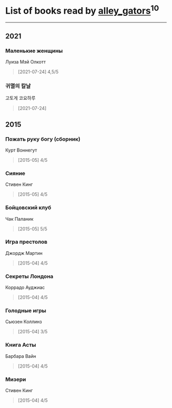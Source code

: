 # List of books read by [alley_gators](https://my.mail.ru/mail/alligatorsalley/)<sup>10</sup>
---

## 2021

### Маленькие женщины
Луиза Мэй Олкотт
> [2021-07-24] 4,5/5


### 귀멸의 칼날
고토게 코요하루
> [2021-07-24] 



## 2015

### Пожать руку богу (сборник)
Курт Воннегут
> [2015-05] 4/5


### Сияние
Стивен Кинг
> [2015-05] 4/5


### Бойцовский клуб
Чак Паланик
> [2015-05] 5/5


### Игра престолов
Джордж Мартин
> [2015-04] 4/5


### Секреты Лондона
Коррадо Ауджиас
> [2015-04] 4/5


### Голодные игры
Сьюзен Коллинз
> [2015-04] 3/5


### Книга Асты
Барбара Вайн
> [2015-04] 4/5


### Мизери
Стивен Кинг
> [2015-04] 4/5



